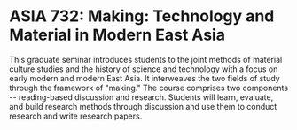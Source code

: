 # ASIA 732: Making: Technology and Material in Modern East Asia

This graduate seminar introduces students to the joint methods of material culture studies and the history of science and technology with a focus on early modern and modern East Asia. It interweaves the two fields of study through the framework of "making." The course comprises two components -- reading-based discussion and research. Students will learn, evaluate, and build research methods through discussion and use them to conduct research and write research papers.